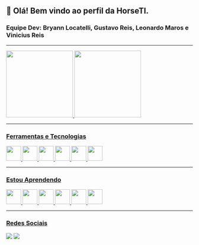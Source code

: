 ## 👋 Olá! Bem vindo ao perfil da HorseTI.
### Equipe Dev: Bryann Locatelli, Gustavo Reis, Leonardo Maros e Vinicius Reis

<hr/>

<div>
<a href="https://github.com/HorseTI">
<img height="180em" src="https://github-readme-stats.vercel.app/api/top-langs/?username=HorseTI&layout=compact&langs_count=7&theme=midnight-purple"/>
<img height="180em" src="https://github-readme-stats.vercel.app/api?username=HorseTI&show_icons=true&theme=midnight-purple&include_all_commits=true&count_private=true"/>
</div>
  
<hr/>
  
### Ferramentas e Tecnologias
 <img src="https://cdn.jsdelivr.net/gh/devicons/devicon/icons/css3/css3-original.svg" width="40" height="40" />
 <img src="https://cdn.jsdelivr.net/gh/devicons/devicon/icons/html5/html5-plain-wordmark.svg" width="40" height="40"/>
 <img src="https://cdn.jsdelivr.net/gh/devicons/devicon/icons/python/python-original.svg" width="40" height="40" />
 <img src="https://cdn.jsdelivr.net/gh/devicons/devicon/icons/javascript/javascript-original.svg" width="40" height="40"/>
 <img src="https://cdn.jsdelivr.net/gh/devicons/devicon/icons/vuejs/vuejs-original-wordmark.svg" width="40" height="40" />
 <img src="https://cdn.jsdelivr.net/gh/devicons/devicon/icons/vscode/vscode-original.svg" width="40" height="40"/>
  
 <hr/>
  
 ### Estou Aprendendo

<div>
  <img src="https://cdn.jsdelivr.net/gh/devicons/devicon/icons/django/django-plain.svg" width="40" height="40"/>
  <img src="https://cdn.jsdelivr.net/gh/devicons/devicon/icons/linux/linux-original.svg" width="40" height="40"/>
  <img src="https://cdn.jsdelivr.net/gh/devicons/devicon/icons/bash/bash-original.svg" width="40" height="40"/>
  <img src="https://cdn.jsdelivr.net/gh/devicons/devicon/icons/arduino/arduino-original-wordmark.svg" width="40" height="40"/>
  <img src="https://cdn.jsdelivr.net/gh/devicons/devicon/icons/git/git-original.svg" width="40" height="40"/>
  <img src="https://cdn.jsdelivr.net/gh/devicons/devicon/icons/mysql/mysql-plain-wordmark.svg" width="40" height="40" />
</div>
  
 <hr/>
  
  
### Redes Sociais

  <div>
    <a href="https://instagram.com/bryannlocatelli" target="_blank"><img src="https://img.shields.io/badge/Instagram-E4405F?style=for-the-badge&logo=instagram&logoColor=white" target="_blank"></a>
    <a href="https://www.facebook.com/bryann.lucaslocatelli" target="_blank"><img src="https://img.shields.io/badge/Facebook-1877F2?style=for-the-badge&logo=facebook&logoColor=white" target="_blank"></a>
  </div>
